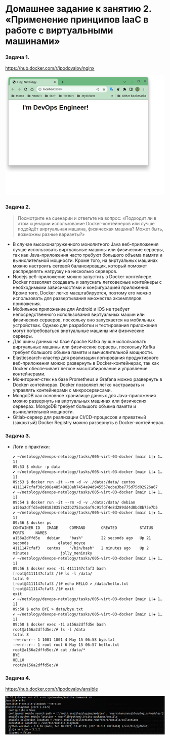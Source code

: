 # Домашнее задание к занятию 2. «Применение принципов IaaC в работе с виртуальными машинами»

### Задача 1.
https://hub.docker.com/r/ipodovalov/nginx

![demo](./images/screen.png)

### Задача 2.
> Посмотрите на сценарии и ответьте на вопрос: «Подходит ли в этом сценарии использование Docker-контейнеров или лучше подойдёт виртуальная машина, физическая машина? Может быть, возможны разные варианты?»

* В случае высоконагруженного монолитного Java веб-приложения лучше использовать виртуальные машины или физические серверы, так как Java-приложения часто требуют большого объема памяти и вычислительной мощности. Кроме того, на виртуальных машинах можно настроить сетевой балансировщик, который поможет распределять нагрузку на несколько серверов.
* Nodejs веб-приложение можно запустить в Docker-контейнере. Docker позволяет создавать и запускать легковесные контейнеры с необходимыми зависимостями и конфигурацией приложения. Кроме того, Docker легко масштабируется, поэтому его можно использовать для развертывания множества экземпляров приложения.
* Мобильное приложение для Android и iOS не требует непосредственного использования виртуальных машин или физических серверов, поскольку оно запускается на мобильных устройствах. Однако для разработки и тестирования приложения могут потребоваться виртуальные машины или физические серверы.
* Для шины данных на базе Apache Kafka лучше использовать виртуальные машины или физические серверы, поскольку Kafka требует большого объема памяти и вычислительной мощности.
* Elasticsearch-кластер для реализации логирования продуктивного веб-приложения можно развернуть в Docker-контейнерах, так как Docker обеспечивает легкое масштабирование и управление контейнерами.
* Мониторинг-стек на базе Prometheus и Grafana можно развернуть в Docker-контейнерах. Docker позволяет легко настраивать и управлять контейнерами с микросервисами.
* MongoDB как основное хранилище данных для Java-приложения можно развернуть на виртуальных машинах или физических серверах. MongoDB требует большого объема памяти и вычислительной мощности.
* Gitlab-сервер для реализации CI/CD-процессов и приватный (закрытый) Docker Registry можно развернуть в Docker-контейнерах.

### Задача 3.
* Логи с практики:  

    ```shell
    ✔ ~/netology/devops-netology/tasks/005-virt-03-docker [main L|✚ 1…1] 
    09:53 $ mkdir -p data
    ✔ ~/netology/devops-netology/tasks/005-virt-03-docker [main L|✚ 1…1] 
    09:53 $ docker run -it --rm -d -v ./data:/data/ centos
    4111147cfaf38c998e48548828ab7454a94d945557ecbe3be775d75d02926a67
    ✔ ~/netology/devops-netology/tasks/005-virt-03-docker [main L|✚ 1…1] 
    09:54 $ docker run -it --rm -d -v ./data:/data/ debian
    a156a2dffd5ed081838357e23b2753ac6af9c91fdf4e8d289dd4d8bd8b75e7b5
    ✔ ~/netology/devops-netology/tasks/005-virt-03-docker [main L|✚ 1…1] 
    09:56 $ docker ps
    CONTAINER ID   IMAGE     COMMAND       CREATED          STATUS          PORTS     NAMES
    a156a2dffd5e   debian    "bash"        22 seconds ago   Up 21 seconds             elated_noyce
    4111147cfaf3   centos    "/bin/bash"   2 minutes ago    Up 2 minutes              jolly_meninsky
    ✔ ~/netology/devops-netology/tasks/005-virt-03-docker [main L|✚ 1…1]
    09:56 $ docker exec -ti 4111147cfaf3 bash
    [root@4111147cfaf3 /]# ls -l /data/
    total 0
    [root@4111147cfaf3 /]# echo HELLO > /data/hello.txt
    [root@4111147cfaf3 /]# exit
    exit
    ✔ ~/netology/devops-netology/tasks/005-virt-03-docker [main L|✚ 1…1] 
    09:58 $ echo BYE > data/bye.txt
    ✔ ~/netology/devops-netology/tasks/005-virt-03-docker [main L|✚ 1…1] 
    09:58 $ docker exec -ti a156a2dffd5e bash
    root@a156a2dffd5e:/# ls -l /data
    total 8
    -rw-rw-r-- 1 1001 1001 4 May 15 06:58 bye.txt
    -rw-r--r-- 1 root root 6 May 15 06:57 hello.txt
    root@a156a2dffd5e:/# cat /data/*
    BYE
    HELLO
    root@a156a2dffd5e:/# 
    ```

### Задача 4.
https://hub.docker.com/r/ipodovalov/ansible

![demo](./images/screen2.png)

